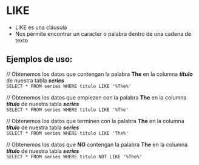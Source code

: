 # LIKE

- LIKE es una cláusula
- Nos permite encontrar un caracter o palabra dentro de una cadena de texto

## Ejemplos de uso:

// Obtenemos los datos que contengan la palabra **The** en la columna _**titulo**_ de nuestra tabla _**series**_  
`SELECT * FROM series WHERE titulo LIKE '%The%'`

// Obtenemos los datos que empiezen con la palabra **The** en la columna _**titulo**_ de nuestra tabla _**series**_  
`SELECT * FROM series WHERE titulo LIKE '%The'`

// Obtenemos los datos que terminen con la palabra **The** en la columna _**titulo**_ de nuestra tabla _**series**_  
`SELECT * FROM series WHERE titulo LIKE 'The%'`

// Obtenemos los datos que **NO** contengan la palabra **The** en la columna _**titulo**_ de nuestra tabla _**series**_  
`SELECT * FROM series WHERE titulo NOT LIKE '%The%'`
